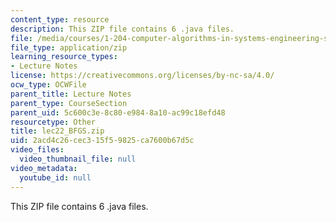 ```yaml
---
content_type: resource
description: This ZIP file contains 6 .java files.
file: /media/courses/1-204-computer-algorithms-in-systems-engineering-spring-2010/2acd4c26cec315f59825ca7600b67d5c_lec22_BFGS.zip
file_type: application/zip
learning_resource_types:
- Lecture Notes
license: https://creativecommons.org/licenses/by-nc-sa/4.0/
ocw_type: OCWFile
parent_title: Lecture Notes
parent_type: CourseSection
parent_uid: 5c600c3e-8c80-e984-8a10-ac99c18efd48
resourcetype: Other
title: lec22_BFGS.zip
uid: 2acd4c26-cec3-15f5-9825-ca7600b67d5c
video_files:
  video_thumbnail_file: null
video_metadata:
  youtube_id: null
---
```

This ZIP file contains 6 .java files.